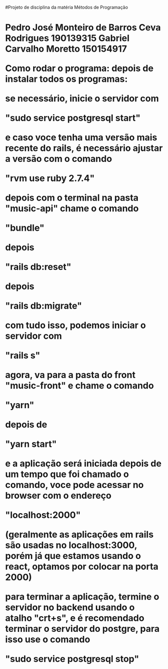 #Projeto de disciplina da matéria Métodos de Programação <h1>

Pedro José Monteiro de Barros Ceva Rodrigues 190139315
Gabriel Carvalho Moretto 150154917

Como rodar o programa:
depois de instalar todos os programas:

se necessário, inicie o servidor com

"sudo service postgresql start"

e caso voce tenha uma versão mais recente do rails, é necessário ajustar a versão com o comando

"rvm use ruby 2.7.4"

depois com o terminal na pasta "music-api" chame o comando

"bundle"

depois

"rails db:reset"

depois

"rails db:migrate"

com tudo isso, podemos iniciar o servidor com

"rails s"

agora, va para a pasta do front "music-front" e chame o comando

"yarn"

depois de

"yarn start"

e a aplicação será iniciada depois de um tempo que foi chamado o comando, voce pode acessar no browser com o endereço

"localhost:2000"

(geralmente as aplicações em rails são usadas no localhost:3000, porém já que estamos usando o react, optamos por colocar na porta 2000)

para terminar a aplicação, termine o servidor no backend usando o atalho "crt+s", e é recomendado terminar o servidor do postgre, para isso use o comando

"sudo service postgresql stop"
